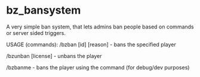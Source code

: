 # bz_bansystem
A very simple ban system, that lets admins ban people based on commands or server sided triggers.

USAGE (commands): 
/bzban [id] [reason] - bans the specified player

/bzunban [license] - unbans the player

/bzbanme - bans the player using the command (for debug/dev purposes)
